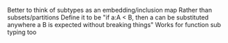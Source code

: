 Better to think of subtypes as an embedding/inclusion map
Rather than subsets/partitions
Define it to be "if a:A < B, then a can be substituted anywhere a B is expected without breaking things"
Works for function sub typing too

